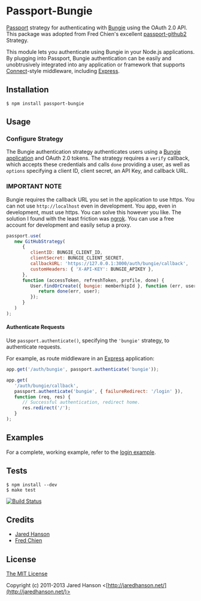 # Passport-Bungie

[Passport](http://passportjs.org/) strategy for authenticating with [Bungie](https://www.bungie.net/)
using the OAuth 2.0 API. This package was adopted from Fred Chien's
excellent [passport-github2](https://github.com/cfsghost/passport-github)
Strategy.

This module lets you authenticate using Bungie in your Node.js applications.
By plugging into Passport, Bungie authentication can be easily and
unobtrusively integrated into any application or framework that supports
[Connect](http://www.senchalabs.org/connect/)-style middleware, including
[Express](http://expressjs.com/).

## Installation

```shell
$ npm install passport-bungie
```

## Usage

### Configure Strategy

The Bungie authentication strategy authenticates users using a [Bungie
application](https://www.bungie.net/en/Application) and OAuth 2.0 tokens.
The strategy requires a `verify` callback, which accepts these credentials
and calls `done` providing a user, as well as `options` specifying a
client ID, client secret, an API Key, and callback URL.

### IMPORTANT NOTE

Bungie requires the callback URL you set in the application to use https.
You can not use `http://localhost` even in development. You app, even in
development, must use https. You can solve this however you like. The
solution I found with the least friction was [ngrok](https://ngrok.com/).
You can use a free account for development and easily setup a proxy.

```javascript
passport.use(
   new GitHubStrategy(
      {
         clientID: BUNGIE_CLIENT_ID,
         clientSecret: BUNGIE_CLIENT_SECRET,
         callbackURL: 'https://127.0.0.1:3000/auth/bungie/callback',
         customHeaders: { 'X-API-KEY': BUNGIE_APIKEY },
      },
      function (accessToken, refreshToken, profile, done) {
         User.findOrCreate({ bungie: memberhipId }, function (err, user) {
            return done(err, user);
         });
      }
   )
);
```

#### Authenticate Requests

Use `passport.authenticate()`, specifying the `'bungie'` strategy, to
authenticate requests.

For example, as route middleware in an [Express](http://expressjs.com/)
application:

```javascript
app.get('/auth/bungie', passport.authenticate('bungie'));

app.get(
   '/auth/bungie/callback',
   passport.authenticate('bungie', { failureRedirect: '/login' }),
   function (req, res) {
      // Successful authentication, redirect home.
      res.redirect('/');
   }
);
```

## Examples

For a complete, working example, refer to the [login example](https://github.com/cfsghost/passport-github/tree/master/examples/login).

## Tests

```shell
$ npm install --dev
$ make test
```

[![Build Status](https://secure.travis-ci.org/cfsghost/passport-github.png)](http://travis-ci.org/cfsghost/passport-github)

## Credits

-  [Jared Hanson](http://github.com/jaredhanson)
-  [Fred Chien](http://github.com/cfsghost)

## License

[The MIT License](http://opensource.org/licenses/MIT)

Copyright (c) 2011-2013 Jared Hanson <[http://jaredhanson.net/](http://jaredhanson.net/)>
